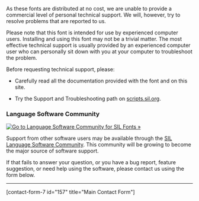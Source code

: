 As these fonts are distributed at no cost, we are unable to provide a commercial level of personal technical support. We will, however, try to resolve problems that are reported to us.

Please note that this font is intended for use by experienced computer users. Installing and using this font may not be a trivial matter. The most effective technical support is usually provided by an experienced computer user who can personally sit down with you at your computer to troubleshoot the problem.

Before requesting technical support, please:

* Carefully read all the documentation provided with the font and on this site.

* Try the Support and Troubleshooting path on [scripts.sil.org](http://scripts.sil.org/support).

### Language Software Community

<a href="https://community.software.sil.org/c/silfonts" class="external"><img class="lsc" src="/wp/wp-content/uploads/2017/02/LSC_icon_80x80.png" title="Go to Language Software Community for SIL Fonts &raquo;" /></a>

<p class="lsc">Support from other software users may be available through the <a href="https://community.software.sil.org/c/silfonts" class="external">SIL Language Software Community</a>. This community will be growing to become the major source of software support.</p>

If that fails to answer your question, or you have a bug report, feature suggestion, or need help using the software, please contact us using the form below.

---

[contact-form-7 id="157" title="Main Contact Form"]
